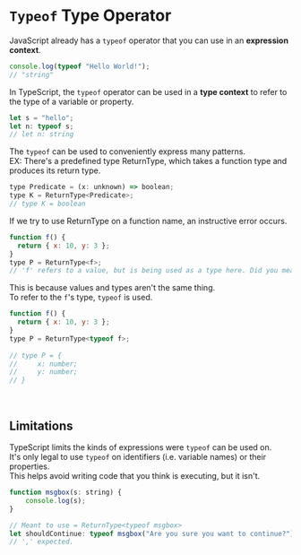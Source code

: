 # `Typeof` Type Operator

JavaScript already has a `typeof` operator that you can use in an **expression context**.  

```js
console.log(typeof "Hello World!");
// "string"
```

In TypeScript, the `typeof` operator can be used in a **type context** to refer to the type of a variable or property.  

```js
let s = "hello";
let n: typeof s;
// let n: string
```

The `typeof` can be used to conveniently express many patterns.  
EX: There's a predefined type ReturnType<T>, which takes a function type and produces its return type.

```js
type Predicate = (x: unknown) => boolean;
type K = ReturnType<Predicate>;
// type K = boolean
```

If we try to use ReturnType on a function name, an instructive error occurs.  

```js
function f() {
  return { x: 10, y: 3 };
}
type P = ReturnType<f>;
// 'f' refers to a value, but is being used as a type here. Did you mean 'typeof f'?
```

This is because values and types aren't the same thing.  
To refer to the `f`'s type, `typeof` is used.  

```js
function f() {
  return { x: 10, y: 3 };
}
type P = ReturnType<typeof f>;
    
// type P = {
//     x: number;
//     y: number;
// }
```
  
<br/>
  
## Limitations
  
TypeScript limits the kinds of expressions were `typeof` can be used on.  
It's only legal to use `typeof` on identifiers (i.e. variable names) or their properties.  
This helps avoid writing code that you think is executing, but it isn't.  

```js
function msgbox(s: string) {
    console.log(s);
}

// Meant to use = ReturnType<typeof msgbox>
let shouldContinue: typeof msgbox("Are you sure you want to continue?");
// ',' expected.
```
  
